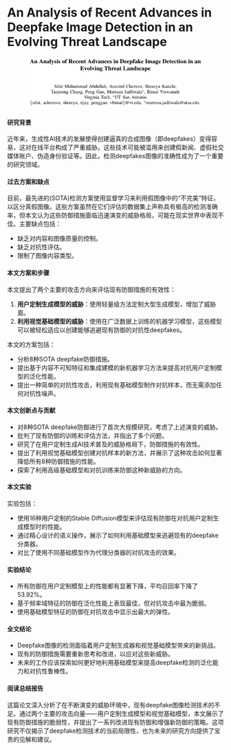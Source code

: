 # An Analysis of Recent Advances in Deepfake Image Detection in an Evolving Threat Landscape

<figure><img src="../.gitbook/assets/image (3) (1) (1) (1) (1) (1) (1) (1).png" alt=""><figcaption></figcaption></figure>

#### 研究背景

近年来，生成性AI技术的发展使得创建逼真的合成图像（即deepfakes）变得容易，这对在线平台构成了严重威胁。这些技术可能被滥用来创建假新闻、虚假社交媒体账户、伪造身份验证等。因此，检测deepfakes图像的准确性成为了一个重要的研究领域。

#### 过去方案和缺点

目前，最先进的(SOTA)检测方案使用监督学习来利用假图像中的“不完美”特征，以区分真假图像。这些方案虽然在它们评估的数据集上声称具有极高的检测准确率，但本文认为这些防御措施面临迅速演变的威胁格局，可能在现实世界中表现不佳。主要缺点包括：

* 缺乏对内容和图像质量的控制。
* 缺乏对抗性评估。
* 限制了图像内容类型。

#### 本文方案和步骤

本文提出了两个主要的攻击方向来评估现有防御措施的有效性：

1. **用户定制生成模型的威胁**：使用轻量级方法定制大型生成模型，增加了威胁面。
2. **利用视觉基础模型的威胁**：使用在广泛数据上训练的机器学习模型，这些模型可以被轻松适应以创建能够逃避现有防御的对抗性deepfakes。

本文的方案包括：

* 分析8种SOTA deepfake防御措施。
* 提出基于内容不可知特征和集成建模的新机器学习方法来提高对抗用户定制模型的泛化性能。
* 提出一种简单的对抗性攻击，利用现有基础模型制作对抗样本，而无需添加任何对抗性噪声。

#### 本文创新点与贡献

* 对8种SOTA deepfake防御进行了首次大规模研究，考虑了上述演变的威胁。
* 批判了现有防御的训练和评估方法，并指出了多个问题。
* 研究了在用户定制生成AI技术普及的威胁格局下，防御措施的有效性。
* 提出了利用视觉基础模型创建对抗样本的新方法，并展示了这种攻击如何显著降低所有8种防御措施的性能。
* 探索了利用高级基础模型和对抗训练来防御这种新威胁的方向。

#### 本文实验

实验包括：

* 使用16种用户定制的Stable Diffusion模型来评估现有防御在对抗用户定制生成模型时的性能。
* 通过精心设计的语义操作，展示了如何利用基础模型来逃避现有的deepfake分类器。
* 对比了使用不同基础模型作为代理分类器的对抗攻击的效果。

#### 实验结论

* 所有防御在用户定制模型上的性能都有显著下降，平均召回率下降了53.92%。
* 基于频率域特征的防御在泛化性能上表现最佳，但对抗攻击中最为脆弱。
* 使用基础模型特征的防御在对抗攻击中显示出最大的弹性。

#### 全文结论

* Deepfake图像的检测面临着用户定制生成器和视觉基础模型带来的新挑战。
* 现有的防御措施需要重新思考和改进，以应对这些新威胁。
* 未来的工作应该探索如何更好地利用基础模型来提高deepfake检测的泛化能力和对抗性鲁棒性。

#### 阅读总结报告

这篇论文深入分析了在不断演变的威胁环境中，现有deepfake图像检测技术的不足。通过两个主要的攻击向量——用户定制生成模型和视觉基础模型，本文展示了现有防御措施的脆弱性，并提出了一系列改进现有防御和增强新防御的策略。这项研究不仅揭示了deepfake检测技术的当前局限性，也为未来的研究方向提供了宝贵的见解和建议。
